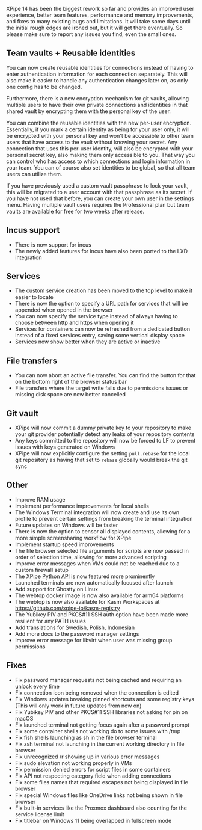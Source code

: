 XPipe 14 has been the biggest rework so far and provides an improved user experience, better team features, performance and memory improvements, and fixes to many existing bugs and limitations. It will take some days until the initial rough edges are ironed out, but it will get there eventually. So please make sure to report any issues you find, even the small ones.

## Team vaults + Reusable identities

You can now create reusable identities for connections instead of having to enter authentication information for each connection separately. This will also make it easier to handle any authentication changes later on, as only one config has to be changed.

Furthermore, there is a new encryption mechanism for git vaults, allowing multiple users to have their own private connections and identities in that shared vault by encrypting them with the personal key of the user.

You can combine the reusable identities with the new per-user encryption. Essentially, if you mark a certain identity as being for your user only, it will be encrypted with your personal key and won't be accessible to other team users that have access to the vault without knowing your secret. Any connection that uses this per-user identity, will also be encrypted with your personal secret key, also making them only accessible to you. That way you can control who has access to which connections and login information in your team. You can of course also set identities to be global, so that all team users can utilize them.

If you have previously used a custom vault passphrase to lock your vault, this will be migrated to a user account with that passphrase as its secret. If you have not used that before, you can create your own user in the settings menu. Having multiple vault users requires the Professional plan but team vaults are available for free for two weeks after release.

## Incus support

- There is now support for incus
- The newly added features for incus have also been ported to the LXD integration

## Services

- The custom service creation has been moved to the top level to make it easier to locate
- There is now the option to specify a URL path for services that will be appended when opened in the browser
- You can now specify the service type instead of always having to choose between http and https when opening it
- Services for containers can now be refreshed from a dedicated button instead of a fixed services entry, saving some vertical display space
- Services now show better when they are active or inactive

## File transfers

- You can now abort an active file transfer. You can find the button for that on the bottom right of the browser status bar
- File transfers where the target write fails due to permissions issues or missing disk space are now better cancelled

## Git vault

- XPipe will now commit a dummy private key to your repository to make your git provider potentially detect any leaks of your repository contents
- Any keys committed to the repository will now be forced to LF to prevent issues with keys generated on Windows
- XPipe will now explicitly configure the setting `pull.rebase` for the local git repository as having that set to `rebase` globally would break the git sync

## Other

- Improve RAM usage
- Implement performance improvements for local shells
- The Windows Terminal integration will now create and use its own profile to prevent certain settings from breaking the terminal integration
- Future updates on Windows will be faster
- There is now the option to censor all displayed contents, allowing for a more simple screensharing workflow for XPipe
- Implement startup speed improvements
- The file browser selected file arguments for scripts are now passed in order of selection time, allowing for more advanced scripting
- Improve error messages when VMs could not be reached due to a custom firewall setup
- The XPipe [Python API](https://github.com/xpipe-io/xpipe-python-api) is now featured more prominently
- Launched terminals are now automatically focused after launch
- Add support for Ghostty on Linux
- The webtop docker image is now also available for arm64 platforms
- The webtop is now also available for Kasm Workspaces at https://github.com/xpipe-io/kasm-registry
- The Yubikey PIV and PKCS#11 SSH auth option have been made more resilient for any PATH issues
- Add translations for Swedish, Polish, Indonesian
- Add more docs to the password manager settings
- Improve error message for libvirt when user was missing group permissions

## Fixes

- Fix password manager requests not being cached and requiring an unlock every time
- Fix connection icon being removed when the connection is edited
- Fix Windows updates breaking pinned shortcuts and some registry keys (This will only work in future updates from now on)
- Fix Yubikey PIV and other PKCS#11 SSH libraries not asking for pin on macOS
- Fix launched terminal not getting focus again after a password prompt
- Fix some container shells not working do to some issues with /tmp
- Fix fish shells launching as sh in the file browser terminal
- Fix zsh terminal not launching in the current working directory in file browser
- Fix unrecognized \r showing up in various error messages
- Fix sudo elevation not working properly in VMs
- Fix permission denied errors for script files in some containers
- Fix API not respecting category field when adding connections
- Fix some files names that required escapes not being displayed in file browser
- Fix special Windows files like OneDrive links not being shown in file browser
- Fix built-in services like the Proxmox dashboard also counting for the service license limit
- Fix titlebar on Windows 11 being overlapped in fullscreen mode
